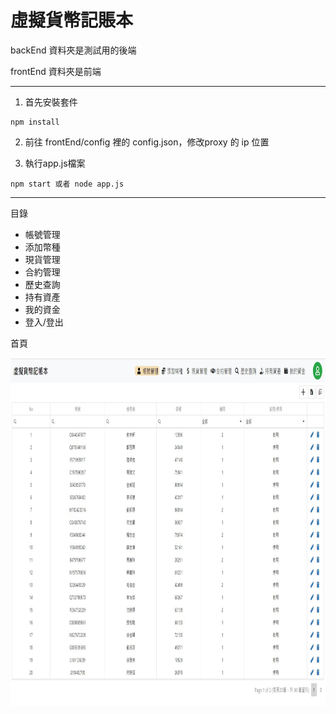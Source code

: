 # 虛擬貨幣記賬本
backEnd 資料夾是測試用的後端

frontEnd 資料夾是前端

 ----------

1. 首先安裝套件
```
npm install
```
2. 前往 frontEnd/config 裡的 config.json，修改proxy 的 ip 位置

3. 執行app.js檔案
```
npm start 或者 node app.js
```

----------
目錄
- 帳號管理
- 添加幣種
- 現貨管理
- 合約管理
- 歷史查詢
- 持有資產
- 我的資金
- 登入/登出

首頁

<img src="/frontEnd/src/img/page1.jpeg" width="973" height="557"/>